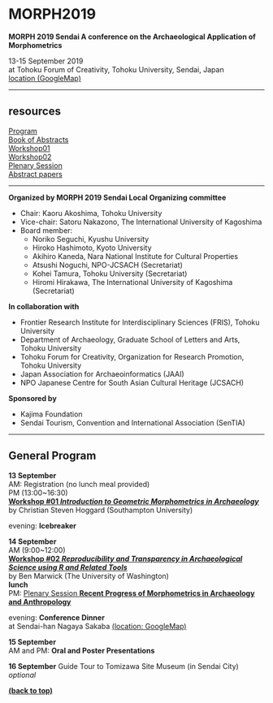 # MORPH2019
**MORPH 2019 Sendai A conference on the Archaeological Application of Morphometrics**  

13-15 September 2019  
at Tohoku Forum of Creativity, Tohoku University, Sendai, Japan  
[location (GoogleMap)](https://www.google.co.jp/maps/place/%E6%9D%B1%E5%8C%97%E5%A4%A7%E5%AD%A6+%E7%9F%A5%E3%81%AE%E5%89%B5%E5%87%BA%E3%82%BB%E3%83%B3%E3%82%BF%E3%83%BC/@38.2544253,140.8716935,17z/data=!4m5!3m4!1s0x0:0xac7d640da99c1a3d!8m2!3d38.2543654!4d140.8739452?hl=en&authuser=0)  
____

## resources  
[Program](#general-program)  
[Book of Abstracts](https://github.com/kotdijian/MORPH2019/blob/master/Abstract.pdf)  
[Workshop01](https://github.com/CSHoggard/-Morph2019)  
[Workshop02](https://github.com/benmarwick/2019-09-14-morph2019)  
[Plenary Session](https://github.com/kotdijian/MORPH2019/blob/master/plenary.md)  
[Abstract papers](https://github.com/kotdijian/MORPH2019/blob/master/Abstract_Papers.md)  
****

**Organized by MORPH 2019 Sendai Local Organizing committee**
- Chair:	Kaoru Akoshima, Tohoku University  
- Vice-chair: 	Satoru Nakazono, The International University of Kagoshima  
- Board member:
    - Noriko Seguchi, Kyushu University  
    - Hiroko Hashimoto, Kyoto University  
    - Akihiro Kaneda, Nara National Institute for Cultural Properties  
    - Atsushi Noguchi, NPO-JCSACH (Secretariat)  
    - Kohei Tamura, Tohoku University (Secretariat)  
    - Hiromi Hirakawa, The International University of Kagoshima (Secretariat)

**In collaboration with**  
- Frontier Research Institute for Interdisciplinary Sciences (FRIS), Tohoku University  
- Department of Archaeology, Graduate School of Letters and Arts, Tohoku University  
- Tohoku Forum for Creativity, Organization for Research Promotion, Tohoku University  
- Japan Association for Archaeoinformatics (JAAI)  
- NPO Japanese Centre for South Asian Cultural Heritage (JCSACH)  

**Sponsored by**  
- Kajima Foundation  
- Sendai Tourism, Convention and International Association (SenTIA)  
****

## General Program

**13 September**  
AM: Registration (no lunch meal provided)  
PM (13:00~16:30)  
[**Workshop #01 *Introduction to Geometric Morphometrics in Archaeology***](https://github.com/CSHoggard/-Morph2019)  
by Christian Steven Hoggard (Southampton University)  

evening: **Icebreaker**  

**14 September**  
AM (9:00~12:00)  
[**Workshop #02 *Reproducibility and Transparency in Archaeological Science using R and Related Tools***](https://github.com/benmarwick/2019-09-14-morph2019)  
by Ben Marwick (The University of Washington)  
**lunch**  
PM: [Plenary Session **Recent Progress of Morphometrics in Archaeology and Anthropology**](https://github.com/kotdijian/MORPH2019/blob/master/plenary.md)  

evening: **Conference Dinner**  
at Sendai-han Nagaya Sakaba [(location: GoogleMap)](https://www.google.co.jp/maps/place/%E4%BC%8A%E9%81%94%E8%97%A9%E9%95%B7%E5%B1%8B%E9%85%92%E5%A0%B4/@38.262835,140.8696084,17z/data=!3m1!4b1!4m5!3m4!1s0x5f8a283b39e416b1:0xc63a0e01518e102f!8m2!3d38.262835!4d140.871797?hl=en&authuser=0)

**15 September**  
AM and PM: **Oral and Poster Presentations**  

**16 September**
Guide Tour to Tomizawa Site Museum (in Sendai City) *optional*  

[**(back to top)**](#MORPH2019)
